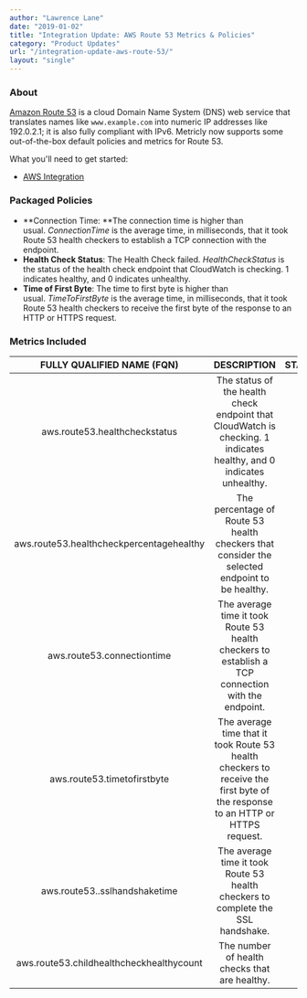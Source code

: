 ```yaml
---
author: "Lawrence Lane"
date: "2019-01-02"
title: "Integration Update: AWS Route 53 Metrics & Policies"
category: "Product Updates"
url: "/integration-update-aws-route-53/"
layout: "single"
---
```


### About

[Amazon Route 53](https://aws.amazon.com/route53/) is a cloud Domain Name System (DNS) web service that translates names like `www.example.com` into numeric IP addresses like 192.0.2.1; it is also fully compliant with IPv6. Metricly now supports some out-of-the-box default policies and metrics for Route 53.

What you'll need to get started:

-   [AWS Integration](https://docs.metricly.com/integrations/aws/)

### Packaged Policies

-   **Connection Time: **The connection time is higher than usual. *ConnectionTime* is the average time, in milliseconds, that it took Route 53 health checkers to establish a TCP connection with the endpoint.
-   **Health Check Status**: The Health Check failed. *HealthCheckStatus* is the status of the health check endpoint that CloudWatch is checking. 1 indicates healthy, and 0 indicates unhealthy.
-   **Time of First Byte**: The time to first byte is higher than usual. *TimeToFirstByte* is the average time, in milliseconds, that it took Route 53 health checkers to receive the first byte of the response to an HTTP or HTTPS request.

### Metrics Included

|        FULLY QUALIFIED NAME (FQN)        |                                                          DESCRIPTION                                                          | STATISTIC |             UNITS             | BASE | CORR |
|:----------------------------------------:|:-----------------------------------------------------------------------------------------------------------------------------:|:---------:|:-----------------------------:|:----:|:----:|
|       aws.route53.healthcheckstatus      |      The status of the health check endpoint that CloudWatch is checking. 1 indicates healthy, and 0 indicates unhealthy.     |    min    |              none             |  no  |  no  |
| aws.route53.healthcheckpercentagehealthy |                 The percentage of Route 53 health checkers that consider the selected endpoint to be healthy.                 |    min    |            percent            |  yes |  no  |
|        aws.route53.connectiontime        |               The average time it took Route 53 health checkers to establish a TCP connection with the endpoint.              |    avg    |          miliseconds          |  yes |  yes |
|        aws.route53.timetofirstbyte       | The average time that it took Route 53 health checkers to receive the first byte of the response to an HTTP or HTTPS request. |    avg    |          miliseconds          |  yes |  yes |
|       aws.route53..sslhandshaketime      |                        The average time it took Route 53 health checkers to complete the SSL handshake.                       |    avg    |          miliseconds          |  yes |  no  |
| aws.route53.childhealthcheckhealthycount |                                         The number of health checks that are healthy.                                         |    avg    | count (healthy health checks) |  yes |  no  |
